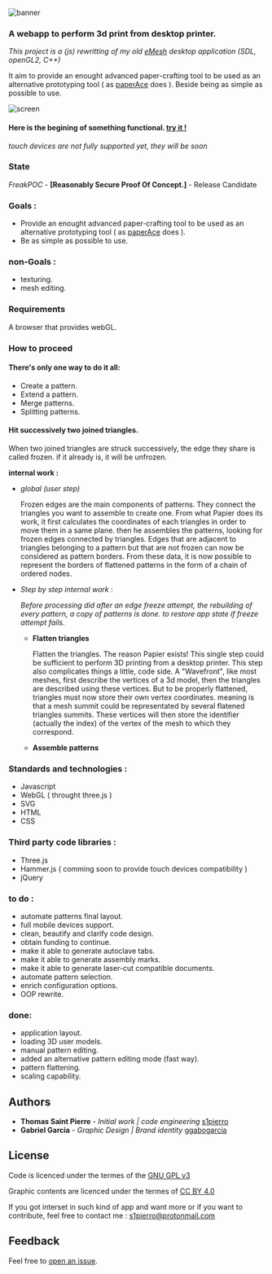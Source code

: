 ![banner](https://github.com/s1pierro/Papier/blob/master/img/papier-banner.svg "Papier banner")

### A webapp to perform 3d print from desktop printer.
_This project is a (js) rewritting of my old [eMesh](https://www.youtube.com/watch?v=Rcpjqd3NSTE "eMesh") desktop application (SDL, openGL2, C++)_

 It aim to provide an enought advanced paper-crafting tool to be used as an alternative prototyping tool ( as [paperAce](https://github.com/s1pierro/paperAce "paperAce") does ). Beside being as simple as possible to use.

![screen](https://github.com/s1pierro/Papier/blob/master/img/papier-screen-shadow.png "Papier screenshot")


#### Here is the begining of something functional. [try it !](https://s1pierro.github.io/FiberFold/)
_touch devices are not fully supported yet, they will be soon_

### State

_FreakPOC_ - **\[Reasonably Secure Proof Of Concept.\]** - Release Candidate


### Goals :

 - Provide an enought advanced paper-crafting tool to be used as an alternative prototyping tool ( as [paperAce](https://plus.google.com/photos/118368888481050824788/album/6366533843773096817/6366533840814789570?authkey=CIr985KLmqXwTA "paperAce") does ).
 - Be as simple as possible to use.

### non-Goals :

 - texturing.
 - mesh editing.
 

###  Requirements

A browser that provides webGL.

###  How to proceed
#### There's only one way to do it all:
 - Create a pattern.
 - Extend a pattern.
 - Merge patterns.
 - Splitting patterns.
 
#### Hit successively two joined triangles.

When two joined triangles are struck successively, the edge they share is called frozen. if it already is, it will be unfrozen.

**internal work :**

 - _global (user step)_
 
    Frozen edges are the main components of patterns. They connect the triangles you want to assemble to create one.  From what Papier does its work, it first calculates the coordinates of each triangles in order to move them in a same plane. then he assembles the patterns, looking for frozen edges connected by triangles. Edges that are adjacent to triangles belonging to a pattern but that are not frozen can now be considered as pattern borders. From these data, it is now possible to represent the borders of flattened patterns in the form of a chain of ordered nodes. 

 - _Step by step internal work_ :
 
      _Before processing did after an edge freeze attempt, the rebuilding of every pattern, a copy of patterns is done. to restore app state if freeze attempt fails._
    
    - **Flatten triangles**

       Flatten the triangles. The reason Papier exists! This single step could be sufficient to perform 3D printing from a desktop printer. This step also complicates things a little, code side. A "Wavefront", like most meshes, first describe the vertices of a 3d model, then the triangles are described using these vertices. But to be properly flattened, triangles must now store their own vertex coordinates. meaning is that a mesh summit could be representated by several flatened triangles summits. These vertices will then store the identifier (actually the index) of the vertex of the mesh to which they correspond.
 
    - **Assemble patterns**
      

      


### Standards and technologies :

 - Javascript
 - WebGL ( throught three.js )
 - SVG
 - HTML
 - CSS


### Third party code libraries :

 - Three.js
 - Hammer.js ( comming soon to provide touch devices compatibility )
 - jQuery
 
### to do :

 - automate patterns final layout.
 - full mobile devices support.
 - clean, beautify and clarify code design.
 - obtain funding to continue.
 - make it able to generate autoclave tabs.
 - make it able to generate assembly marks.
 - make it able to generate laser-cut compatible documents.
 - automate pattern selection.
 - enrich configuration options.
 - OOP rewrite.

### done:

 - application layout.
 - loading 3D user models.
 - manual pattern editing.
 - added an alternative pattern editing mode (fast way).
 - pattern flattening.
 - scaling capability.
 
 
## Authors

* **Thomas Saint Pierre** - *Initial work | code engineering* [s1pierro](https://github.com/s1pierro "s1pierro")
* **Gabriel Garcia** - *Graphic Design | Brand identity* [ggabogarcia](https://github.com/ggabogarcia "ggabogarcia")


## License
Code is licenced under the termes of the <a href="LICENSE.md">GNU GPL v3</a>

Graphic contents are licenced under the termes of <a href="https://creativecommons.org/licenses/by/4.0/">CC BY 4.0</a>
 
If you got interset in such kind of app and want more or if you want to contribute, feel free to contact me : s1pierro@protonmail.com

## Feedback
Feel free to [open an issue](https://github.com/s1pierro/Papier/issues).


	 
